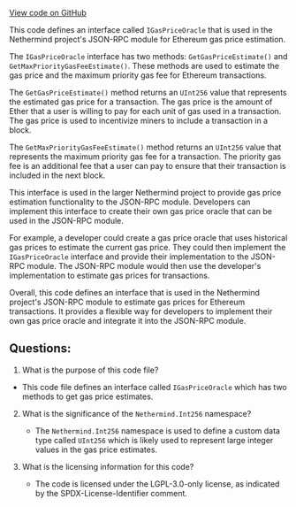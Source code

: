 [View code on GitHub](https://github.com/NethermindEth/nethermind/src/Nethermind/Nethermind.JsonRpc/Modules/Eth/GasPrice/IGasPriceOracle.cs)

This code defines an interface called `IGasPriceOracle` that is used in the Nethermind project's JSON-RPC module for Ethereum gas price estimation. 

The `IGasPriceOracle` interface has two methods: `GetGasPriceEstimate()` and `GetMaxPriorityGasFeeEstimate()`. These methods are used to estimate the gas price and the maximum priority gas fee for Ethereum transactions. 

The `GetGasPriceEstimate()` method returns an `UInt256` value that represents the estimated gas price for a transaction. The gas price is the amount of Ether that a user is willing to pay for each unit of gas used in a transaction. The gas price is used to incentivize miners to include a transaction in a block. 

The `GetMaxPriorityGasFeeEstimate()` method returns an `UInt256` value that represents the maximum priority gas fee for a transaction. The priority gas fee is an additional fee that a user can pay to ensure that their transaction is included in the next block. 

This interface is used in the larger Nethermind project to provide gas price estimation functionality to the JSON-RPC module. Developers can implement this interface to create their own gas price oracle that can be used in the JSON-RPC module. 

For example, a developer could create a gas price oracle that uses historical gas prices to estimate the current gas price. They could then implement the `IGasPriceOracle` interface and provide their implementation to the JSON-RPC module. The JSON-RPC module would then use the developer's implementation to estimate gas prices for transactions. 

Overall, this code defines an interface that is used in the Nethermind project's JSON-RPC module to estimate gas prices for Ethereum transactions. It provides a flexible way for developers to implement their own gas price oracle and integrate it into the JSON-RPC module.
## Questions: 
 1. What is the purpose of this code file?
   - This code file defines an interface called `IGasPriceOracle` which has two methods to get gas price estimates.

2. What is the significance of the `Nethermind.Int256` namespace?
   - The `Nethermind.Int256` namespace is used to define a custom data type called `UInt256` which is likely used to represent large integer values in the gas price estimates.

3. What is the licensing information for this code?
   - The code is licensed under the LGPL-3.0-only license, as indicated by the SPDX-License-Identifier comment.